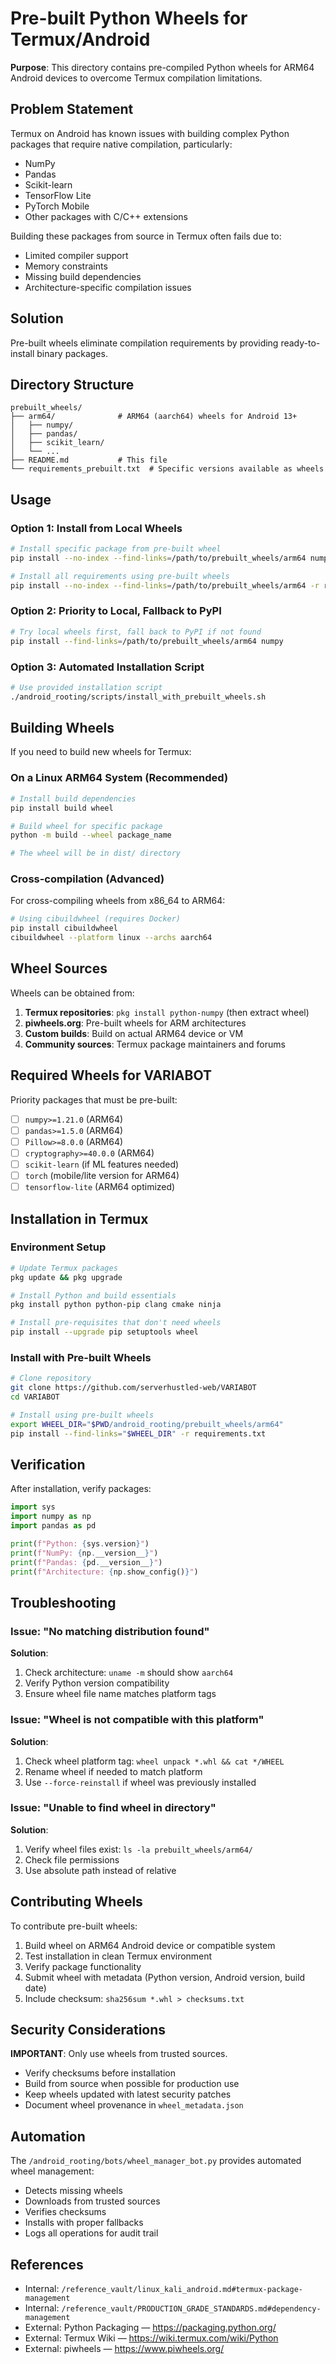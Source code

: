 # Pre-built Python Wheels for Termux/Android

**Purpose**: This directory contains pre-compiled Python wheels for ARM64 Android devices to overcome Termux compilation limitations.

## Problem Statement

Termux on Android has known issues with building complex Python packages that require native compilation, particularly:
- NumPy
- Pandas
- Scikit-learn
- TensorFlow Lite
- PyTorch Mobile
- Other packages with C/C++ extensions

Building these packages from source in Termux often fails due to:
- Limited compiler support
- Memory constraints
- Missing build dependencies
- Architecture-specific compilation issues

## Solution

Pre-built wheels eliminate compilation requirements by providing ready-to-install binary packages.

## Directory Structure

```
prebuilt_wheels/
├── arm64/              # ARM64 (aarch64) wheels for Android 13+
│   ├── numpy/
│   ├── pandas/
│   ├── scikit_learn/
│   └── ...
├── README.md           # This file
└── requirements_prebuilt.txt  # Specific versions available as wheels
```

## Usage

### Option 1: Install from Local Wheels

```bash
# Install specific package from pre-built wheel
pip install --no-index --find-links=/path/to/prebuilt_wheels/arm64 numpy

# Install all requirements using pre-built wheels
pip install --no-index --find-links=/path/to/prebuilt_wheels/arm64 -r requirements_prebuilt.txt
```

### Option 2: Priority to Local, Fallback to PyPI

```bash
# Try local wheels first, fall back to PyPI if not found
pip install --find-links=/path/to/prebuilt_wheels/arm64 numpy
```

### Option 3: Automated Installation Script

```bash
# Use provided installation script
./android_rooting/scripts/install_with_prebuilt_wheels.sh
```

## Building Wheels

If you need to build new wheels for Termux:

### On a Linux ARM64 System (Recommended)

```bash
# Install build dependencies
pip install build wheel

# Build wheel for specific package
python -m build --wheel package_name

# The wheel will be in dist/ directory
```

### Cross-compilation (Advanced)

For cross-compiling wheels from x86_64 to ARM64:

```bash
# Using cibuildwheel (requires Docker)
pip install cibuildwheel
cibuildwheel --platform linux --archs aarch64
```

## Wheel Sources

Wheels can be obtained from:
1. **Termux repositories**: `pkg install python-numpy` (then extract wheel)
2. **piwheels.org**: Pre-built wheels for ARM architectures
3. **Custom builds**: Build on actual ARM64 device or VM
4. **Community sources**: Termux package maintainers and forums

## Required Wheels for VARIABOT

Priority packages that must be pre-built:

- [ ] `numpy>=1.21.0` (ARM64)
- [ ] `pandas>=1.5.0` (ARM64)
- [ ] `Pillow>=8.0.0` (ARM64)
- [ ] `cryptography>=40.0.0` (ARM64)
- [ ] `scikit-learn` (if ML features needed)
- [ ] `torch` (mobile/lite version for ARM64)
- [ ] `tensorflow-lite` (ARM64 optimized)

## Installation in Termux

### Environment Setup

```bash
# Update Termux packages
pkg update && pkg upgrade

# Install Python and build essentials
pkg install python python-pip clang cmake ninja

# Install pre-requisites that don't need wheels
pip install --upgrade pip setuptools wheel
```

### Install with Pre-built Wheels

```bash
# Clone repository
git clone https://github.com/serverhustled-web/VARIABOT
cd VARIABOT

# Install using pre-built wheels
export WHEEL_DIR="$PWD/android_rooting/prebuilt_wheels/arm64"
pip install --find-links="$WHEEL_DIR" -r requirements.txt
```

## Verification

After installation, verify packages:

```python
import sys
import numpy as np
import pandas as pd

print(f"Python: {sys.version}")
print(f"NumPy: {np.__version__}")
print(f"Pandas: {pd.__version__}")
print(f"Architecture: {np.show_config()}")
```

## Troubleshooting

### Issue: "No matching distribution found"

**Solution**: 
1. Check architecture: `uname -m` should show `aarch64`
2. Verify Python version compatibility
3. Ensure wheel file name matches platform tags

### Issue: "Wheel is not compatible with this platform"

**Solution**:
1. Check wheel platform tag: `wheel unpack *.whl && cat */WHEEL`
2. Rename wheel if needed to match platform
3. Use `--force-reinstall` if wheel was previously installed

### Issue: "Unable to find wheel in directory"

**Solution**:
1. Verify wheel files exist: `ls -la prebuilt_wheels/arm64/`
2. Check file permissions
3. Use absolute path instead of relative

## Contributing Wheels

To contribute pre-built wheels:

1. Build wheel on ARM64 Android device or compatible system
2. Test installation in clean Termux environment
3. Verify package functionality
4. Submit wheel with metadata (Python version, Android version, build date)
5. Include checksum: `sha256sum *.whl > checksums.txt`

## Security Considerations

**IMPORTANT**: Only use wheels from trusted sources.

- Verify checksums before installation
- Build from source when possible for production use
- Keep wheels updated with latest security patches
- Document wheel provenance in `wheel_metadata.json`

## Automation

The `/android_rooting/bots/wheel_manager_bot.py` provides automated wheel management:

- Detects missing wheels
- Downloads from trusted sources
- Verifies checksums
- Installs with proper fallbacks
- Logs all operations for audit trail

## References

- Internal: `/reference_vault/linux_kali_android.md#termux-package-management`
- Internal: `/reference_vault/PRODUCTION_GRADE_STANDARDS.md#dependency-management`
- External: Python Packaging — https://packaging.python.org/
- External: Termux Wiki — https://wiki.termux.com/wiki/Python
- External: piwheels — https://www.piwheels.org/
